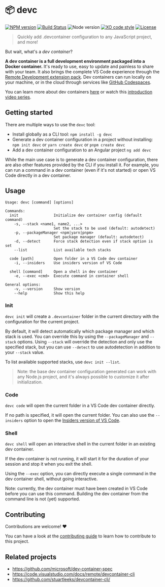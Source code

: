 # 📦 devc

[![NPM version](https://img.shields.io/npm/v/devc.svg)](https://www.npmjs.com/package/devc)
[![Build Status](https://github.com/sinedied/devc/workflows/build/badge.svg)](https://github.com/sinedied/devc/actions)
![Node version](https://img.shields.io/node/v/devc.svg)
[![XO code style](https://img.shields.io/badge/code_style-XO-5ed9c7.svg)](https://github.com/sindresorhus/xo)
[![License](https://img.shields.io/badge/license-MIT-blue.svg)](LICENSE)

> Quickly add .devcontainer configuration to any JavaScript project, and more!

But wait, what's a *dev container*?

**A dev container is a full development environment packaged into a Docker container.** It's ready to use, easy to update and painless to share with your team. It also brings the complete VS Code experience through the [Remote Development extension pack](https://aka.ms/vscode/remote-dev). Dev containers can run locally on your machine, or in the cloud through services like [GitHub Codespaces](https://github.com/features/codespaces).

You can learn more about dev containers [here](https://aka.ms/vscode/devcontainer) or watch this [introduction video series](https://aka.ms/series/devcontainers).

## Getting started

There are multiple ways to use the `devc` tool:

- Install globally as a CLI tool: `npm install -g devc`
- Generate a dev container configuration in a project without installing: `npm init devc` or `yarn create devc` or `pnpm create devc`
- Add a dev container configuration to an Angular project `ng add devc`

While the main use case is to generate a dev container configuration, there are also other features provided by the CLI if you install it. For example, you can run a command in a dev container (even if it's not started) or open VS Code directly in a dev container.

## Usage

```
Usage: devc [command] [options]

Commands:
  init                Initialize dev container config (default command)
    -s, --stack <name1, name2, ...>
                      Set the stack to be used (default: autodetect)
    -p, --packageManager <npm|yarn|pnpm>
                      Set package manager (default: autodetect)
    -d, --detect      Force stack detection even if stack option is set
    --list            List available tech stacks

  code [path]         Open folder in a VS Code dev container
    -i, --insiders    Use insiders version of VS Code

  shell [command]     Open a shell in dev container
    -e, --exec <cmd>  Execute command in container shell

General options:
    -v, --version     Show version
    --help            Show this help
```

### Init

`devc init` will create a `.devcontainer` folder in the current directory with the configuration for the current project.

By default, it will detect automatically which package manager and which stack is used. You can override this by using the `--packageManager` and `--stack` options. Using `--stack` will override the detection and only use the specified stack, but you can use `--detect` to use autodetection in addition to your `--stack` value.

To list available supported stacks, use `devc init --list`.

> Note: the base dev container configuration generated can work with any Node.js project, and it's always possible to customize it after initialization.

### Code

`devc code` will open the current folder in a VS Code dev container directly.

If no path is specified, it will open the current folder. You can also use the `--insiders` option to open the [Insiders version of VS Code](https://code.visualstudio.com/insiders/).

### Shell

`devc shell` will open an interactive shell in the current folder in an existing dev container.

If the dev container is not running, it will start it for the duration of your session and stop it when you exit the shell.

Using the `--exec` option, you can directly execute a single command in the dev container shell, without going interactive.

Note: currently, the dev container must have been created in VS Code before you can use this command. Building the dev container from the command line is not (yet) supported.

## Contributing

Contributions are welcome! :heart:

You can have a look at the [contributing guide](CONTRIBUTING.md) to learn how to contribute to this project.

## Related projects

- https://github.com/microsoft/dev-container-spec
- https://code.visualstudio.com/docs/remote/devcontainer-cli
- https://github.com/stuartleeks/devcontainer-cli/

